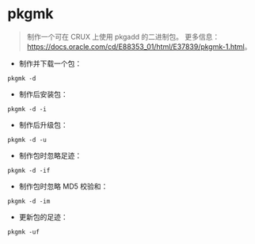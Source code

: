 # pkgmk

> 制作一个可在 CRUX 上使用 pkgadd 的二进制包。
> 更多信息：<https://docs.oracle.com/cd/E88353_01/html/E37839/pkgmk-1.html>。

- 制作并下载一个包：

`pkgmk -d`

- 制作后安装包：

`pkgmk -d -i`

- 制作后升级包：

`pkgmk -d -u`

- 制作包时忽略足迹：

`pkgmk -d -if`

- 制作包时忽略 MD5 校验和：

`pkgmk -d -im`

- 更新包的足迹：

`pkgmk -uf`